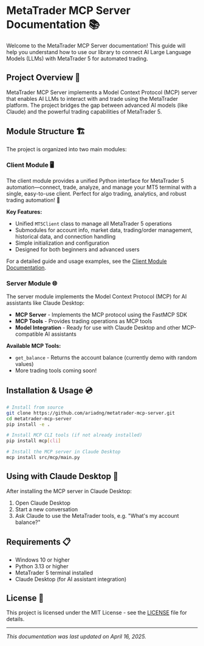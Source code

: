 # MetaTrader MCP Server Documentation 📚

Welcome to the MetaTrader MCP Server documentation! This guide will help you understand how to use our library to connect AI Large Language Models (LLMs) with MetaTrader 5 for automated trading.

## Project Overview 🌟

MetaTrader MCP Server implements a Model Context Protocol (MCP) server that enables AI LLMs to interact with and trade using the MetaTrader platform. The project bridges the gap between advanced AI models (like Claude) and the powerful trading capabilities of MetaTrader 5.

## Module Structure 🏗️

The project is organized into two main modules:

### Client Module 🖥️

The client module provides a unified Python interface for MetaTrader 5 automation—connect, trade, analyze, and manage your MT5 terminal with a single, easy-to-use client. Perfect for algo trading, analytics, and robust trading automation! 🚀

**Key Features:**
- Unified `MT5Client` class to manage all MetaTrader 5 operations
- Submodules for account info, market data, trading/order management, historical data, and connection handling
- Simple initialization and configuration
- Designed for both beginners and advanced users

For a detailed guide and usage examples, see the [Client Module Documentation](metatrader_client/README.md).

### Server Module 🌐

The server module implements the Model Context Protocol (MCP) for AI assistants like Claude Desktop:

- **MCP Server** - Implements the MCP protocol using the FastMCP SDK
- **MCP Tools** - Provides trading operations as MCP tools
- **Model Integration** - Ready for use with Claude Desktop and other MCP-compatible AI assistants

**Available MCP Tools:**
- `get_balance` - Returns the account balance (currently demo with random values)
- More trading tools coming soon!

## Installation & Usage 💿

```bash
# Install from source
git clone https://github.com/ariadng/metatrader-mcp-server.git
cd metatrader-mcp-server
pip install -e .

# Install MCP CLI tools (if not already installed)
pip install mcp[cli]

# Install the MCP server in Claude Desktop
mcp install src/mcp/main.py
```

## Using with Claude Desktop 🤖

After installing the MCP server in Claude Desktop:

1. Open Claude Desktop
2. Start a new conversation
3. Ask Claude to use the MetaTrader tools, e.g. "What's my account balance?"

## Requirements 📋

- Windows 10 or higher
- Python 3.13 or higher
- MetaTrader 5 terminal installed
- Claude Desktop (for AI assistant integration)

## License 📄

This project is licensed under the MIT License - see the [LICENSE](../LICENSE) file for details.

---

*This documentation was last updated on April 16, 2025.*
